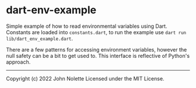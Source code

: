 # dart-env-example
Simple example of how to read environmental variables using Dart. Constants are loaded into `constants.dart`, to run the example use `dart run lib/dart_env_example.dart`.

There are a few patterns for accessing environment variables, however the null safety can be a bit to get used to. This interface is reflective of Python's approach.

---

Copyright (c) 2022 John Nolette Licensed under the MIT License.
